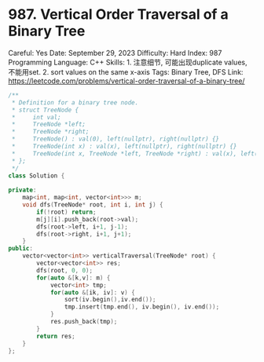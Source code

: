 # 987. Vertical Order Traversal of a Binary Tree

Careful: Yes
Date: September 29, 2023
Difficulty: Hard
Index: 987
Programming Language: C++
Skills: 1. 注意细节, 可能出现duplicate values, 不能用set. 2. sort values on the same x-axis
Tags: Binary Tree, DFS
Link: https://leetcode.com/problems/vertical-order-traversal-of-a-binary-tree/

```cpp
/**
 * Definition for a binary tree node.
 * struct TreeNode {
 *     int val;
 *     TreeNode *left;
 *     TreeNode *right;
 *     TreeNode() : val(0), left(nullptr), right(nullptr) {}
 *     TreeNode(int x) : val(x), left(nullptr), right(nullptr) {}
 *     TreeNode(int x, TreeNode *left, TreeNode *right) : val(x), left(left), right(right) {}
 * };
 */
class Solution {
    
private:
    map<int, map<int, vector<int>>> m;
    void dfs(TreeNode* root, int i, int j) {
        if(!root) return;
        m[j][i].push_back(root->val);
        dfs(root->left, i+1, j-1);
        dfs(root->right, i+1, j+1);
    }
public:
    vector<vector<int>> verticalTraversal(TreeNode* root) {
        vector<vector<int>> res;
        dfs(root, 0, 0);
        for(auto &[k,v]: m) {
            vector<int> tmp;
            for(auto &[ik, iv]: v) {
                sort(iv.begin(),iv.end());
                tmp.insert(tmp.end(), iv.begin(), iv.end());
            }
            res.push_back(tmp);
        }
        return res;
    }
};
```
